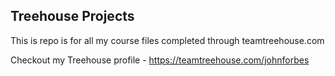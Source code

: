 ## Treehouse Projects

This is repo is for all my course files completed through teamtreehouse.com

Checkout my Treehouse profile - https://teamtreehouse.com/johnforbes
